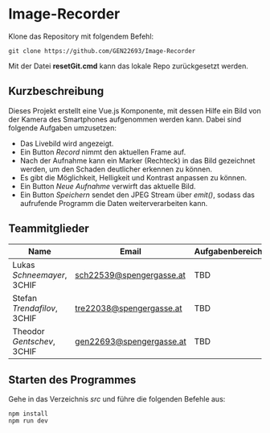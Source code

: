 # Image-Recorder

Klone das Repository mit folgendem Befehl:

```
git clone https://github.com/GEN22693/Image-Recorder
```

Mit der Datei **resetGit.cmd** kann das lokale Repo zurückgesetzt werden.

## Kurzbeschreibung

Dieses Projekt erstellt eine Vue.js Komponente, mit dessen Hilfe ein Bild von der Kamera des
Smartphones aufgenommen werden kann. Dabei sind folgende Aufgaben umzusetzen:
- Das Livebild wird angezeigt.
- Ein Button *Record* nimmt den aktuellen Frame auf.
- Nach der Aufnahme kann ein Marker (Rechteck) in das Bild gezeichnet werden, um den Schaden deutlicher
  erkennen zu können.
- Es gibt die Möglichkeit, Helligkeit und Kontrast anpassen zu können.
- Ein Button *Neue Aufnahme* verwirft das aktuelle Bild.
- Ein Button *Speichern* sendet den JPEG Stream über *emit()*, sodass das aufrufende Programm
  die Daten weiterverarbeiten kann.

## Teammitglieder

| Name                        | Email                    | Aufgabenbereich |
| --------------------------- | ------------------------ | --------------- |
| Lukas *Schneemayer*, 3CHIF  | sch22539@spengergasse.at | TBD             |
| Stefan *Trendafilov*, 3CHIF | tre22038@spengergasse.at | TBD             |
| Theodor *Gentschev*, 3CHIF  | gen22693@spengergasse.at | TBD             |

## Starten des Programmes

Gehe in das Verzeichnis *src* und führe die folgenden Befehle aus:

```
npm install
npm run dev
```
